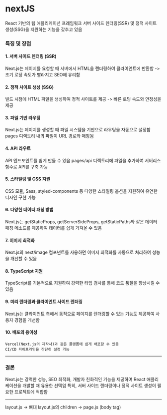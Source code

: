 # nextJS

React 기반의 웹 애플리케이션 프레임워크
서버 사이드 렌더링(SSR) 및 정적 사이트 생성(SSG)을 지원하는 기능을 갖추고 있음

### 특징 및 장점

#### 1. 서버 사이드 렌더링 (SSR)

Next.js는 페이지를 요청할 때 서버에서 HTML을 렌더링하여 클라이언트에 반환함
-> 초기 로딩 속도가 빨라지고 SEO에 유리함

#### 2. 정적 사이트 생성 (SSG)

빌드 시점에 HTML 파일을 생성하여 정적 사이트를 제공
-> 빠른 로딩 속도와 안정성을 제공

#### 3. 파일 기반 라우팅

Next.js는 페이지를 생성할 때 파일 시스템을 기반으로 라우팅을 자동으로 설정함
pages 디렉토리 내의 파일이 URL 경로와 매핑됨

#### 4. API 라우트

API 엔드포인트를 쉽게 만들 수 있음
pages/api 디렉토리에 파일을 추가하여 서버리스 함수로 API를 구축 가능

#### 5. 스타일링 및 CSS 지원

CSS 모듈, Sass, styled-components 등 다양한 스타일링 옵션을 지원하여 유연한 디자인 구현 가능

#### 6. 다양한 데이터 패칭 방법

Next.js는 getStaticProps, getServerSideProps, getStaticPaths와 같은 데이터 패칭 메소드를 제공하여 데이터를 쉽게 가져올 수 있음

#### 7. 이미지 최적화

Next.js의 next/image 컴포넌트를 사용하면 이미지 최적화를 자동으로 처리하여 성능을 개선할 수 있음

#### 8. TypeScript 지원

TypeScript를 기본적으로 지원하여 강력한 타입 검사를 통해 코드 품질을 향상시킬 수 있음

#### 9. 미리 렌더링과 클라이언트 사이드 렌더링

Next.js는 클라이언트 측에서 동적으로 페이지를 렌더링할 수 있는 기능도 제공하여 사용자 경험을 개선함

#### 10. 배포의 용이성

    Vercel(Next.js의 제작사)과 같은 플랫폼에 쉽게 배포할 수 있음
    CI/CD 파이프라인을 간단히 설정 가능

---

### 결론

Next.js는 강력한 성능, SEO 최적화, 개발자 친화적인 기능을 제공하여 React 애플리케이션을 개발할 때 유용한 선택임
특히, 서버 사이드 렌더링이나 정적 사이트 생성이 필요한 프로젝트에 적합함

---

layout.js -> 뼈대
layout.js의 children -> page.js (body tag)
